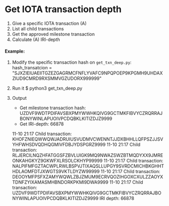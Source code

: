 # Get IOTA transaction depth

1. Give a specific IOTA transaction (A)
2. List all child transactions
3. Get the approved milestone transaction
4. Calculate (A) IRI-depth

#### Example:
1. Modify the specific transaction hash on `get_txn_deep.py`: 
   hash_transatcion = "SJXZIEIUAEIITGZEZGAGRMCFNFLYVAFC9NPQPOEP9KPGMH9UHDAXZIUD9CMRD9RXSMMVGZUDORX999999" 
2. Run it
   $ python3 get_txn_deep.py
3. Output
   - Get milestone transaction hash: UZDVF9WDTPDIFAVSBXPMYWWHKQIVG9GCTMKFIBVYCZRQRRAJBONYWINLAPUOIVPCDQBKLKITIZDJZ9999
   - Get IRI-depth: 66878

   11-10 21:17 Child transaction: KHOFZNIEQWWQWJADRUIUSVUDMVCWENNTJJDXBHHLLQFPSZJJSVYHFWHSDVQDHQGMIVFDBJYDSPGRZ9999
   11-10 21:17 Child transaction: RLJERCILNQZHFATGGSFZBVLUIGK9MQ9NWAZSWZBTMQDYXX9JMREONKAHGKYZ9GKWFXLRSOLCKHYP99999
   11-10 21:17 Child transaction: NALPIFMFGZTACWPLRWLBSPVJTIXAQSLLUPGY9SVRDCMICHBKGHHTHDLAOMFDTJXWGTS9VKTLDYZW99999
   11-10 21:17 Child transaction: DEOOYMFPSFXZAMYWQWLZBJZMUM9ECRVQOZIHGOXCXULZZAOYXTDNFZYIXAMASMHBNDORKPKMI9DWA9999
   11-10 21:17 Child transaction: UZDVF9WDTPDIFAVSBXPMYWWHKQIVG9GCTMKFIBVYCZRQRRAJBONYWINLAPUOIVPCDQBKLKITIZDJZ9999
   IRI depth: 66878
